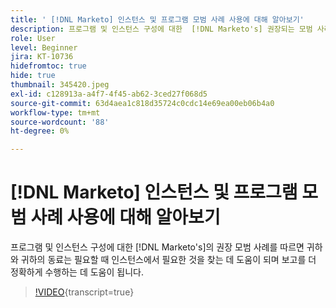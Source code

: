 ```yaml
---
title: ' [!DNL Marketo] 인스턴스 및 프로그램 모범 사례 사용에 대해 알아보기'
description: 프로그램 및 인스턴스 구성에 대한  [!DNL Marketo's] 권장되는 모범 사례를 따르면 사용자와 동료가 필요할 때 인스턴스에서 필요한 것을 찾고 보고를 더 정확하게 수행하는 데 도움이 됩니다.
role: User
level: Beginner
jira: KT-10736
hidefromtoc: true
hide: true
thumbnail: 345420.jpeg
exl-id: c128913a-a4f7-4f45-ab62-3ced27f068d5
source-git-commit: 63d4aea1c818d35724c0cdc14e69ea00eb06b4a0
workflow-type: tm+mt
source-wordcount: '88'
ht-degree: 0%

---
```


# [!DNL Marketo] 인스턴스 및 프로그램 모범 사례 사용에 대해 알아보기

프로그램 및 인스턴스 구성에 대한 [!DNL Marketo's]의 권장 모범 사례를 따르면 귀하와 귀하의 동료는 필요할 때 인스턴스에서 필요한 것을 찾는 데 도움이 되며 보고를 더 정확하게 수행하는 데 도움이 됩니다.

>[!VIDEO](https://video.tv.adobe.com/v/345420/?quality=12&learn=on){transcript=true}
